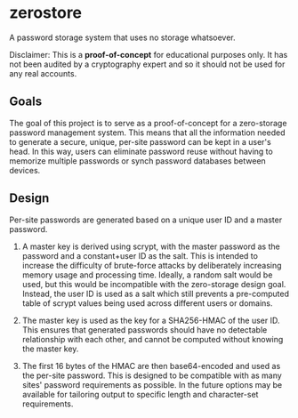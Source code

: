# zerostore

A password storage system that uses no storage whatsoever.

Disclaimer: This is a **proof-of-concept** for educational purposes only. It has not been audited by a cryptography expert and so it should not be used for any real accounts.
## Goals

The goal of this project is to serve as a proof-of-concept for a zero-storage password management system. This means that all the information needed to generate a secure, unique, per-site password can be kept in a user's head. In this way, users can eliminate password reuse without having to memorize multiple passwords or synch password databases between devices.

## Design

Per-site passwords are generated based on a unique user ID and a master password. 

1) A master key is derived using scrypt, with the master password as the password and a constant+user ID as the salt. This is intended to increase the difficulty of brute-force attacks by deliberately increasing memory usage and processing time. Ideally, a random salt would be used, but this would be incompatible with the zero-storage design goal. Instead, the user ID is used as a salt which still prevents a pre-computed table of scrypt values being used across different users or domains.

2) The master key is used as the key for a SHA256-HMAC of the user ID. This ensures that generated passwords should have no detectable relationship with each other, and cannot be computed without knowing the master key.

3) The first 16 bytes of the HMAC are then base64-encoded and used as the per-site password. This is designed to be compatible with as many sites' password requirements as possible. In the future options may be available for tailoring output to specific length and character-set requirements.


